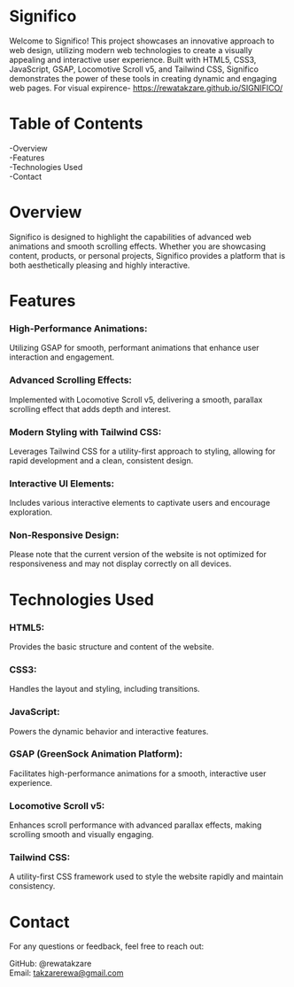 # Significo
Welcome to Significo! This project showcases an innovative approach to web design, utilizing modern web technologies to create a visually appealing and interactive user experience. Built with HTML5, CSS3, JavaScript, GSAP, Locomotive Scroll v5, and Tailwind CSS, Significo demonstrates the power of these tools in creating dynamic and engaging web pages.
For visual expirence- https://rewatakzare.github.io/SIGNIFICO/
# Table of Contents
-Overview  
-Features   
-Technologies Used   
-Contact  
# Overview
Significo is designed to highlight the capabilities of advanced web animations and smooth scrolling effects. Whether you are showcasing content, products, or personal projects, Significo provides a platform that is both aesthetically pleasing and highly interactive.
# Features
### High-Performance Animations: 
Utilizing GSAP for smooth, performant animations that enhance user interaction and engagement.
### Advanced Scrolling Effects: 
Implemented with Locomotive Scroll v5, delivering a smooth, parallax scrolling effect that adds depth and interest.
### Modern Styling with Tailwind CSS:
Leverages Tailwind CSS for a utility-first approach to styling, allowing for rapid development and a clean, consistent design.
### Interactive UI Elements: 
Includes various interactive elements to captivate users and encourage exploration.
### Non-Responsive Design: 
Please note that the current version of the website is not optimized for responsiveness and may not display correctly on all devices.
# Technologies Used
### HTML5: 
Provides the basic structure and content of the website.
### CSS3: 
Handles the layout and styling, including transitions.
### JavaScript: 
Powers the dynamic behavior and interactive features.
### GSAP (GreenSock Animation Platform): 
Facilitates high-performance animations for a smooth, interactive user experience.
### Locomotive Scroll v5: 
Enhances scroll performance with advanced parallax effects, making scrolling smooth and visually engaging.
### Tailwind CSS: 
A utility-first CSS framework used to style the website rapidly and maintain consistency.
# Contact
For any questions or feedback, feel free to reach out:

GitHub: @rewatakzare    
Email: takzarerewa@gmail.com
